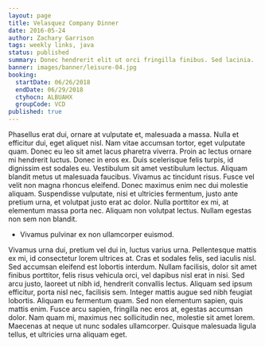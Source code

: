 ```yaml
---
layout: page
title: Velasquez Company Dinner
date: 2016-05-24
author: Zachary Garrison
tags: weekly links, java
status: published
summary: Donec hendrerit elit ut orci fringilla finibus. Sed lacinia.
banner: images/banner/leisure-04.jpg
booking:
  startDate: 06/26/2018
  endDate: 06/29/2018
  ctyhocn: ALBUAHX
  groupCode: VCD
published: true
---
```

Phasellus erat dui, ornare at vulputate et, malesuada a massa. Nulla et efficitur dui, eget aliquet nisl. Nam vitae accumsan tortor, eget vulputate quam. Donec eu leo sit amet lacus pharetra viverra. Proin ac lectus ornare mi hendrerit luctus. Donec in eros ex. Duis scelerisque felis turpis, id dignissim est sodales eu. Vestibulum sit amet vestibulum lectus. Aliquam blandit metus ut malesuada faucibus. Vivamus ac tincidunt risus. Fusce vel velit non magna rhoncus eleifend. Donec maximus enim nec dui molestie aliquam. Suspendisse vulputate, nisi et ultricies fermentum, justo ante pretium urna, et volutpat justo erat ac dolor. Nulla porttitor ex mi, at elementum massa porta nec. Aliquam non volutpat lectus. Nullam egestas non sem non blandit.

* Vivamus pulvinar ex non ullamcorper euismod.

Vivamus urna dui, pretium vel dui in, luctus varius urna. Pellentesque mattis ex mi, id consectetur lorem ultrices at. Cras et sodales felis, sed iaculis nisl. Sed accumsan eleifend est lobortis interdum. Nullam facilisis, dolor sit amet finibus porttitor, felis risus vehicula orci, vel dapibus nisl erat in nisi. Sed arcu justo, laoreet ut nibh id, hendrerit convallis lectus. Aliquam sed ipsum efficitur, porta nisl nec, facilisis sem. Integer mattis augue sed nibh feugiat lobortis. Aliquam eu fermentum quam. Sed non elementum sapien, quis mattis enim. Fusce arcu sapien, fringilla nec eros at, egestas accumsan dolor. Nam quam mi, maximus nec sollicitudin nec, molestie sit amet lorem. Maecenas at neque ut nunc sodales ullamcorper. Quisque malesuada ligula tellus, et ultricies urna aliquam eget.
